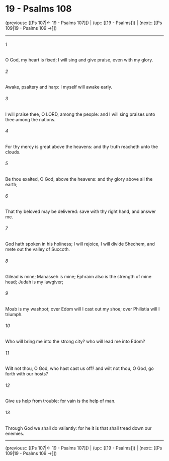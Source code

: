 # 19 - Psalms 108

(previous:: [[Ps 107|← 19 - Psalms 107]]) | (up:: [[19 - Psalms]]) | (next:: [[Ps 109|19 - Psalms 109 →]])

***


###### 1 
O God, my heart is fixed; I will sing and give praise, even with my glory. 

###### 2 
Awake, psaltery and harp: I myself will awake early. 

###### 3 
I will praise thee, O LORD, among the people: and I will sing praises unto thee among the nations. 

###### 4 
For thy mercy is great above the heavens: and thy truth reacheth unto the clouds. 

###### 5 
Be thou exalted, O God, above the heavens: and thy glory above all the earth; 

###### 6 
That thy beloved may be delivered: save with thy right hand, and answer me. 

###### 7 
God hath spoken in his holiness; I will rejoice, I will divide Shechem, and mete out the valley of Succoth. 

###### 8 
Gilead is mine; Manasseh is mine; Ephraim also is the strength of mine head; Judah is my lawgiver; 

###### 9 
Moab is my washpot; over Edom will I cast out my shoe; over Philistia will I triumph. 

###### 10 
Who will bring me into the strong city? who will lead me into Edom? 

###### 11 
Wilt not thou, O God, who hast cast us off? and wilt not thou, O God, go forth with our hosts? 

###### 12 
Give us help from trouble: for vain is the help of man. 

###### 13 
Through God we shall do valiantly: for he it is that shall tread down our enemies.

***

(previous:: [[Ps 107|← 19 - Psalms 107]]) | (up:: [[19 - Psalms]]) | (next:: [[Ps 109|19 - Psalms 109 →]])
